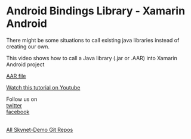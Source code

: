 # Android Bindings Library - Xamarin Android
There might be some situations to call existing java libraries instead of creating our own.

This video shows how to call a Java library (.jar or .AAR) into Xamarin Android project

<a href="https://github.com/xamarin/monodroid-samples/blob/master/JavaIntegration/AarBinding/Resources/textanalyzer.aar">AAR file</a>

<a href="https://youtu.be/2di5AcDQPbo">Watch this tutorial on Youtube</a>

Follow us on <br/>
<a href="https://twitter.com/Skynetechs">twitter</a> <br/>
<a href="https://www.facebook.com/Skynetfor.net">facebook</a>

<br/>
<a href="https://github.com/Skynet-Demos">All Skynet-Demo Git Repos</a> <br/>
